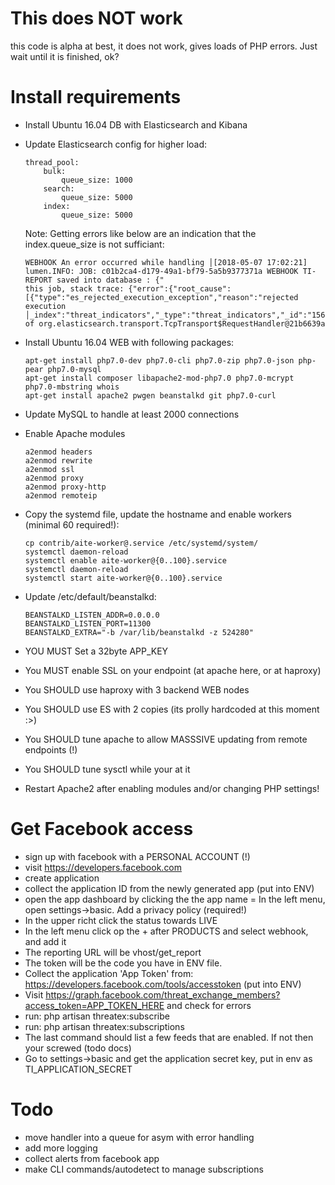 # This does NOT work
this code is alpha at best, it does not work, gives loads of PHP errors. Just wait until
it is finished, ok?

# Install requirements
- Install Ubuntu 16.04 DB with Elasticsearch and Kibana
- Update Elasticsearch config for higher load:
    ````$xslt
    thread_pool:
        bulk:
            queue_size: 1000
        search:
            queue_size: 5000
        index:
            queue_size: 5000
    ````
    
    Note: Getting errors like below are an indication that the index.queue_size is not sufficiant:
    ````$xslt
    WEBHOOK An error occurred while handling │[2018-05-07 17:02:21] lumen.INFO: JOB: c01b2ca4-d179-49a1-bf79-5a5b9377371a WEBHOOK TI-REPORT saved into database : {"
    this job, stack trace: {"error":{"root_cause":[{"type":"es_rejected_execution_exception","reason":"rejected execution │_index":"threat_indicators","_type":"threat_indicators","_id":"1563070557139172","_version":2,"result":"noop","_shards
    of org.elasticsearch.transport.TcpTransport$RequestHandler@21b6639a
    ````
- Install Ubuntu 16.04 WEB with following packages:
  ````  
  apt-get install php7.0-dev php7.0-cli php7.0-zip php7.0-json php-pear php7.0-mysql 
  apt-get install composer libapache2-mod-php7.0 php7.0-mcrypt php7.0-mbstring whois
  apt-get install apache2 pwgen beanstalkd git php7.0-curl
  ````
- Update MySQL to handle at least 2000 connections
- Enable Apache modules
  ````
  a2enmod headers
  a2enmod rewrite
  a2enmod ssl
  a2enmod proxy
  a2enmod proxy-http
  a2enmod remoteip
  ````

- Copy the systemd file, update the hostname and enable workers (minimal 60 required!):
  ````
  cp contrib/aite-worker@.service /etc/systemd/system/
  systemctl daemon-reload
  systemctl enable aite-worker@{0..100}.service
  systemctl daemon-reload
  systemctl start aite-worker@{0..100}.service
  ````
- Update /etc/default/beanstalkd:
  ````
  BEANSTALKD_LISTEN_ADDR=0.0.0.0
  BEANSTALKD_LISTEN_PORT=11300
  BEANSTALKD_EXTRA="-b /var/lib/beanstalkd -z 524280"
  ````
- YOU MUST Set a 32byte APP_KEY 
- You MUST enable SSL on your endpoint (at apache here, or at haproxy)
- You SHOULD use haproxy with 3 backend WEB nodes
- You SHOULD use ES with 2 copies (its prolly hardcoded at this moment :>)
- You SHOULD tune apache to allow MASSSIVE updating from remote endpoints (!)
- You SHOULD tune sysctl while your at it
- Restart Apache2 after enabling modules and/or changing PHP settings!

# Get Facebook access
- sign up with facebook with a PERSONAL ACCOUNT (!)
- visit https://developers.facebook.com
- create application
- collect the application ID from the newly generated app (put into ENV)
- open the app dashboard by clicking the the app name
= In the left menu, open settings->basic. Add a privacy policy (required!)
- In the upper richt click the status towards LIVE
- In the left menu click op the + after PRODUCTS and select webhook, and add it
- The reporting URL will be vhost/get_report
- The token will be the code you have in ENV file.
- Collect the application 'App Token' from: https://developers.facebook.com/tools/accesstoken (put into ENV)
- Visit https://graph.facebook.com/threat_exchange_members?access_token=APP_TOKEN_HERE and check for errors
- run: php artisan threatex:subscribe
- run: php artisan threatex:subscriptions
- The last command should list a few feeds that are enabled. If not then your screwed (todo docs)
- Go to settings->basic and get the application secret key, put in env as TI_APPLICATION_SECRET
# Todo
- move handler into a queue for asym with error handling
- add more logging
- collect alerts from facebook app
- make CLI commands/autodetect to manage subscriptions
